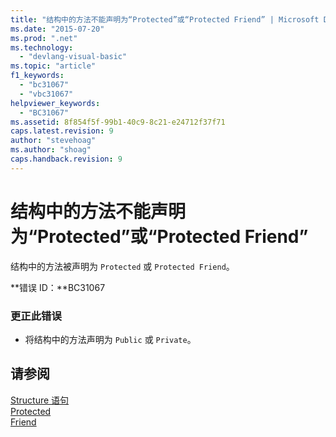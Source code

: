 ```yaml
---
title: "结构中的方法不能声明为“Protected”或“Protected Friend” | Microsoft Docs"
ms.date: "2015-07-20"
ms.prod: ".net"
ms.technology: 
  - "devlang-visual-basic"
ms.topic: "article"
f1_keywords: 
  - "bc31067"
  - "vbc31067"
helpviewer_keywords: 
  - "BC31067"
ms.assetid: 8f854f5f-99b1-40c9-8c21-e24712f37f71
caps.latest.revision: 9
author: "stevehoag"
ms.author: "shoag"
caps.handback.revision: 9
---
```

# 结构中的方法不能声明为“Protected”或“Protected Friend”
结构中的方法被声明为 `Protected` 或 `Protected Friend`。  
  
 **错误 ID：**BC31067  
  
### 更正此错误  
  
-   将结构中的方法声明为 `Public` 或 `Private`。  
  
## 请参阅  
 [Structure 语句](../../visual-basic/language-reference/statements/structure-statement.md)   
 [Protected](../../visual-basic/language-reference/modifiers/protected.md)   
 [Friend](../../visual-basic/language-reference/modifiers/friend.md)
